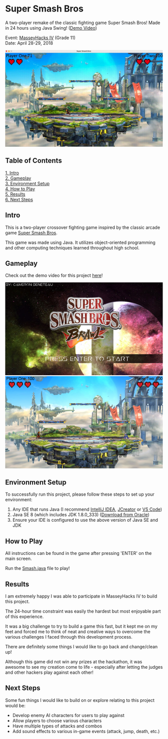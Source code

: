 # Super Smash Bros

A two-player remake of the classic fighting game Super Smash Bros! Made in 24 hours using Java Swing! ([Demo Video](https://youtu.be/xzXVgzSy6KA))

Event: [MasseyHacks IV](https://mh4.masseyhacks.ca/) (Grade 11)  
Date: April 28-29, 2018

![Super Smash Bros Gif](Screenshots/SuperSmashBrosGif.gif)

## Table of Contents
[1. Intro](#Intro)  
[2. Gameplay](#Gameplay)  
[3. Environment Setup](#Environment-Setup)  
[4. How to Play](#How-to-Play)  
[5. Results](#Results)  
[6. Next Steps](#Next-Steps)

## Intro

This is a two-player crossover fighting game inspired by the classic arcade game [Super Smash Bros](https://en.wikipedia.org/wiki/Super_Smash_Bros.).

This game was made using Java. It utilizes object-oriented programming and other computing techniques learned throughout high school.

## Gameplay

Check out the demo video for this project [here](https://youtu.be/xzXVgzSy6KA)!

![Super Smash Bros Main](Screenshots/SuperSmashBrosMain.png)  
![Super Smash Bros Game](Screenshots/SuperSmashBrosArena1.png)

## Environment Setup

To successfully run this project, please follow these steps to set up your environment:

1. Any IDE that runs Java (I recommend [IntelliJ IDEA](https://www.jetbrains.com/idea/), [JCreator](https://www.deepcrazyworld.com/how-to-download-jcreator-pro/) or [VS Code](https://code.visualstudio.com/download))
2. Java SE 8 (which includes JDK 1.8.0_333) ([Download from Oracle](https://www.oracle.com/java/technologies/javase/javase8u211-later-archive-downloads.html))
3. Ensure your IDE is configured to use the above version of Java SE and JDK

## How to Play

All instructions can be found in the game after pressing 'ENTER' on the main screen.

Run the [Smash.java](Smash.java) file to play!

## Results

I am extremely happy I was able to participate in MasseyHacks IV to build this project.

The 24-hour time constraint was easily the hardest but most enjoyable part of this experience.

It was a big challenge to try to build a game this fast, but it kept me on my feet and forced me to think of neat and creative ways to overcome the various challenges I faced through this development process.

There are definitely some things I would like to go back and change/clean up!

Although this game did not win any prizes at the hackathon, it was awesome to see my creation come to life - especially after letting the judges and other hackers play against each other!

## Next Steps
Some fun things I would like to build on or explore relating to this project would be:

- Develop enemy AI characters for users to play against
- Allow players to choose various characters
- Have multiple types of attacks and combos
- Add sound effects to various in-game events (attack, jump, death, etc.)
